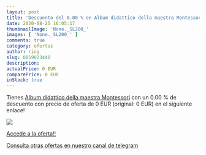 ```yaml
---
layout: post
title: 'Descuento del 0.00 % en Album didattico della maestra Montessori'
date: 2020-08-25 16:05:17
thumbnailImage: 'None._SL200_'
images: [ 'None._SL200_' ]
comments: true
category: ofertas
author: ring
slug: 8859023440
description:
actualPrice: 0 EUR
comparePrice: 0 EUR
inStock: true
---
```


Tienes [Album didattico della maestra Montessori](https://www.amazon.it/dp/8859023440/?tag=redken00-21) con un 0.00 % de descuento con precio de oferta de 0 EUR (original: 0 EUR) en el siguiente enlace!

[![](None._SL200_)](https://www.amazon.it/dp/8859023440/?tag=redken00-21)

[Accede a la oferta!!](https://www.amazon.it/dp/8859023440/?tag=redken00-21)

[Consulta otras ofertas en nuestro canal de telegram](https://t.me/s/ofertas25)
